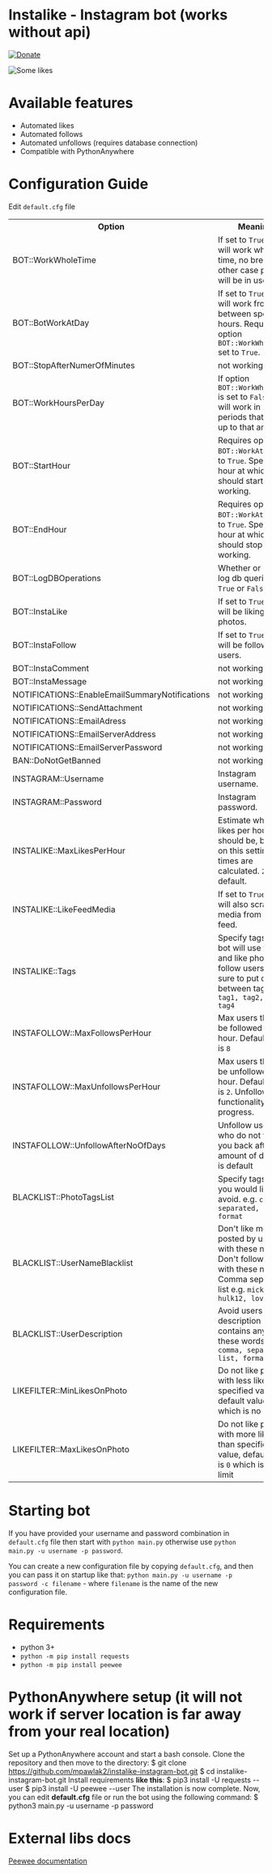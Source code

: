 # Instalike - Instagram bot (works without api)
[![Donate](https://img.shields.io/badge/Donate-PayPal-green.svg)](https://www.paypal.com/cgi-bin/webscr?cmd=_s-xclick&hosted_button_id=4ZCR74EKJKPDA)

![Some likes](https://s32.postimg.org/53zwfkat1/Screenshot_2016_05_25_05_20_06_1.png)

# Available features
- Automated likes
- Automated follows
- Automated unfollows (requires database connection)
- Compatible with PythonAnywhere

# Configuration Guide
Edit `default.cfg` file
<table>
  <tr>
    <th>Option</th>
    <th>Meaning</th>
  </tr>
  <tr>
    <td>BOT::WorkWholeTime</td>
    <td>If set to <code>True</code> bot will work whole time, no breaks. In other case periods will be in use.</td>
  </tr>
  <tr>
    <td>BOT::BotWorkAtDay</td>
    <td>If set to <code>True</code> bot will work from between specified hours. Requires option <code>BOT::WorkWholeTime</code> set to <code>True</code>.</td>
  </tr>
  <tr>
    <td>BOT::StopAfterNumerOfMinutes</td>
    <td>not working</td>
  </tr>
  <tr>
    <td>BOT::WorkHoursPerDay</td>
    <td>If option <code onmouseover='alert(1);'>BOT::WorkWholeTime</code> is set to <code>False</code> bot will work in 2 to 5 periods that sum up to that amount.</td>
  </tr>
  <tr>
    <td>BOT::StartHour</td>
    <td>Requires option <code>BOT::WorkAtDay</code> set to <code>True</code>. Specify hour at which bot should start working.</td>
  </tr>
  <tr>
    <td>BOT::EndHour</td>
    <td>Requires option <code>BOT::WorkAtDay</code> set to <code>True</code>. Specify hour at which bot should stop working.</td>
  </tr>
  <tr>
    <td>BOT::LogDBOperations</td>
    <td>Whether or not to log db queries. <code>True</code> or <code>False</code>.</td>
  </tr>
  <tr>
    <td>BOT::InstaLike</td>
    <td>If set to <code>True</code> bot will be liking photos.</td>
  </tr>
  <tr>
    <td>BOT::InstaFollow</td>
    <td>If set to <code>True</code> bot will be following users.</td>
  </tr>
  <tr>
    <td>BOT::InstaComment</td>
    <td>not working</td>
  </tr>
  <tr>
    <td>BOT::InstaMessage</td>
    <td>not working</td>
  </tr>
  <tr>
    <td>NOTIFICATIONS::EnableEmailSummaryNotifications</td>
    <td>not working</td>
  </tr>
  <tr>
    <td>NOTIFICATIONS::SendAttachment</td>
    <td>not working</td>
  </tr>
  <tr>
    <td>NOTIFICATIONS::EmailAdress</td>
    <td>not working</td>
  </tr>
  <tr>
    <td>NOTIFICATIONS::EmailServerAddress</td>
    <td>not working</td>
  </tr>
  <tr>
    <td>NOTIFICATIONS::EmailServerPassword</td>
    <td>not working</td>
  </tr>
  <tr>
    <td>BAN::DoNotGetBanned</td>
    <td>not working</td>
  </tr>
  <tr>
    <td>INSTAGRAM::Username</td>
    <td>Instagram username.</td>
  </tr>
  <tr>
    <td>INSTAGRAM::Password</td>
    <td>Instagram password.</td>
  </tr>
  <tr>
    <td>INSTALIKE::MaxLikesPerHour</td>
    <td>Estimate what max likes per hour should be, based on this setting wait times are calculated. <code>200</code> is default.</td>
  </tr>
    <tr>
  <td>INSTALIKE::LikeFeedMedia</td>
  <td>If set to <code>True</code> bot will also scrap media from your feed.</td>
  </tr>
  <tr>
    <td>INSTALIKE::Tags</td>
    <td>Specify tags that bot will use to find and like photos or follow users. Make sure to put comma between tags e.g. <code>tag1, tag2, tag3, tag4</code></td>
  </tr>

  <tr>
    <td>INSTAFOLLOW::MaxFollowsPerHour</td>
    <td>Max users that will be followed per hour. Default value is <code>8</code></td>
  </tr>
  <tr>
    <td>INSTAFOLLOW::MaxUnfollowsPerHour</td>
    <td>Max users that will be unfollowed per hour. Default value is <code>2</code>. Unfollowing functionality in progress.</td>
  </tr>
  <tr>
    <td>INSTAFOLLOW::UnfollowAfterNoOfDays</td>
    <td>Unfollow users who do not follow you back after that amount of days. <code>6</code> is default</td>
  </tr>
  <tr>
    <td>BLACKLIST::PhotoTagsList</td>
    <td>Specify tags that you would like to avoid. e.g. <code>comma, separated, list, format</code></td>
  </tr>
  <tr>
    <td>BLACKLIST::UserNameBlacklist</td>
    <td>Don't like media posted by user with these names. Don't follow users with these names. Comma separated list e.g. <code>mickey15, hulk12, lover2020</code></td>
  </tr>
  <tr>
    <td>BLACKLIST::UserDescription</td>
    <td>Avoid users whose description contains any of these words. e.g. <code>comma, separated, list, format</code></td>
  </tr>
  <tr>
    <td>LIKEFILTER::MinLikesOnPhoto</td>
    <td>Do not like photos with less likes than specified value, default value is <code>0</code> which is no limit</td>
  </tr>
  <tr>
    <td>LIKEFILTER::MaxLikesOnPhoto</td>
    <td>Do not like photos with more likes than specified value, default value is <code>0</code> which is no limit</td>
  </tr>
</table>

# Starting bot
If you have provided your username and password combination in `default.cfg` file then start with `python main.py` otherwise use `python main.py -u username -p password`.

You can create a new configuration file by copying `default.cfg`, and then you can pass it on startup like that: `python main.py -u username -p password -c filename` - where `filename` is the name of the new configuration file.


# Requirements
- python 3+
- `python -m pip install requests`
- `python -m pip install peewee`

# PythonAnywhere setup (it will not work if server location is far away from your real location)

Set up a PythonAnywhere account and start a bash console.
Clone the repository and then move to the directory:
$ git clone https://github.com/mpawlak2/instalike-instagram-bot.git
$ cd instalike-instagram-bot.git
Install requirements **like this**:
$ pip3 install -U requests --user
$ pip3 install -U peewee --user
The installation is now complete. Now, you can edit **default.cfg** file or run the bot using the following command:
$ python3 main.py -u username -p password

# External libs docs
[Peewee documentation](http://docs.peewee-orm.com/en/latest/peewee/quickstart.html)
